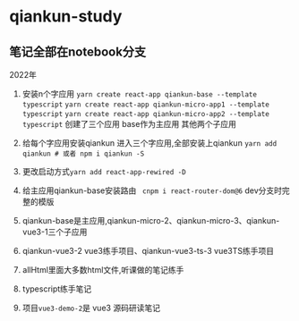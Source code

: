# qiankun-study 

## 笔记全部在notebook分支

2022年
1. 安装n个字应用
`yarn create react-app qiankun-base --template typescript`
`yarn create react-app qiankun-micro-app1 --template typescript`
`yarn create react-app qiankun-micro-app2 --template typescript`
创建了三个应用  base作为主应用  其他两个子应用
2. 给每个字应用安装qiankun
进入三个字应用,全部安装上qiankun `yarn add qiankun # 或者 npm i qiankun -S`
3. 更改启动方式`yarn add react-app-rewired -D`

4. 给主应用qiankun-base安装路由
``` cnpm i react-router-dom@6```
dev分支时完整的模版

5. qiankun-base是主应用,qiankun-micro-2、qiankun-micro-3、qiankun-vue3-1三个子应用
6. qiankun-vue3-2 vue3练手项目、qiankun-vue3-ts-3 vue3TS练手项目
7. allHtml里面大多数html文件,听课做的笔记练手
8. typescript练手笔记



9. 项目`vue3-demo-2`是 vue3 源码研读笔记


   